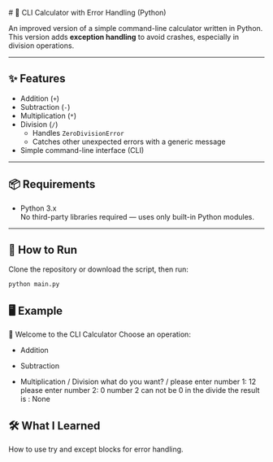 ‍‍# 🧮 CLI Calculator with Error Handling (Python)

An improved version of a simple command-line calculator written in Python.  
This version adds **exception handling** to avoid crashes, especially in division operations.

---

## ✨ Features

- Addition (`+`)
- Subtraction (`-`)
- Multiplication (`*`)
- Division (`/`)  
  - Handles `ZeroDivisionError`
  - Catches other unexpected errors with a generic message
- Simple command-line interface (CLI)

---

## 📦 Requirements

- Python 3.x  
No third-party libraries required — uses only built-in Python modules.

---

## 🚀 How to Run

Clone the repository or download the script, then run:

```bash
python main.py
```
## 🖥️ Example

🔢 Welcome to the CLI Calculator
Choose an operation:
  +  Addition
  -  Subtraction
  *  Multiplication
  /  Division
 what do you want? /
please enter number 1: 12
please enter number 2: 0
number 2 can not be 0 in the divide
the result is : None

## 🛠️ What I Learned

 How to use try and except blocks for error handling.
